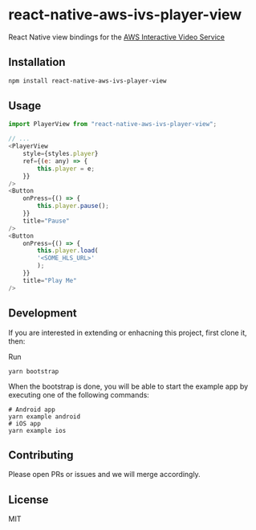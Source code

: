 # react-native-aws-ivs-player-view

React Native view bindings for the [AWS Interactive Video Service](https://aws.amazon.com/ivs/)

## Installation

```sh
npm install react-native-aws-ivs-player-view
```

## Usage

```js
import PlayerView from "react-native-aws-ivs-player-view";

// ...
<PlayerView
    style={styles.player}
    ref={(e: any) => {
        this.player = e;
    }}
/>
<Button
    onPress={() => {
        this.player.pause();
    }}
    title="Pause"
/>
<Button
    onPress={() => {
        this.player.load(
        '<SOME_HLS_URL>'
        );
    }}
    title="Play Me"
/>

```

## Development

If you are interested in extending or enhacning this project, first clone it, then:

Run

```
yarn bootstrap
```

When the bootstrap is done, you will be able to start the example app by executing one of the following commands:

```
# Android app
yarn example android
# iOS app
yarn example ios
```

## Contributing

Please open PRs or issues and we will merge accordingly.

## License

MIT
